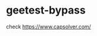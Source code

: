 # geetest-bypass
check https://www.capsolver.com/ 





















                                                                                                                                                                                    